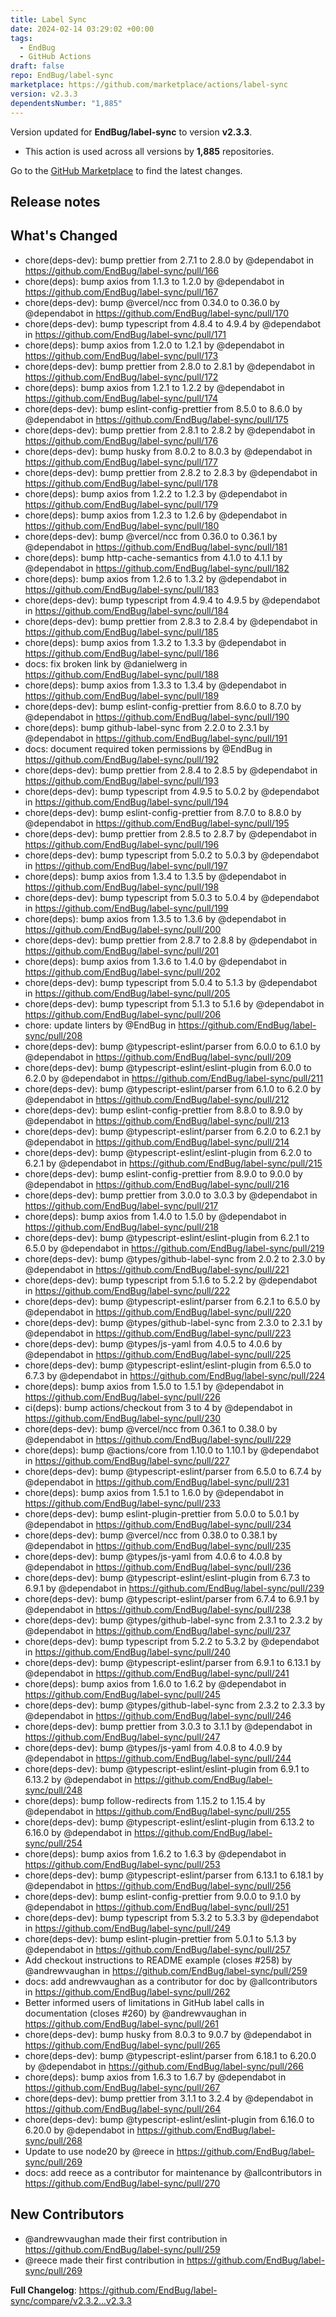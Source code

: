 ```yaml
---
title: Label Sync
date: 2024-02-14 03:29:02 +00:00
tags:
  - EndBug
  - GitHub Actions
draft: false
repo: EndBug/label-sync
marketplace: https://github.com/marketplace/actions/label-sync
version: v2.3.3
dependentsNumber: "1,885"
---
```



Version updated for **EndBug/label-sync** to version **v2.3.3**.
- This action is used across all versions by **1,885** repositories.

Go to the [GitHub Marketplace](https://github.com/marketplace/actions/label-sync) to find the latest changes.

## Release notes

## What's Changed
* chore(deps-dev): bump prettier from 2.7.1 to 2.8.0 by @dependabot in https://github.com/EndBug/label-sync/pull/166
* chore(deps): bump axios from 1.1.3 to 1.2.0 by @dependabot in https://github.com/EndBug/label-sync/pull/167
* chore(deps-dev): bump @vercel/ncc from 0.34.0 to 0.36.0 by @dependabot in https://github.com/EndBug/label-sync/pull/170
* chore(deps-dev): bump typescript from 4.8.4 to 4.9.4 by @dependabot in https://github.com/EndBug/label-sync/pull/171
* chore(deps): bump axios from 1.2.0 to 1.2.1 by @dependabot in https://github.com/EndBug/label-sync/pull/173
* chore(deps-dev): bump prettier from 2.8.0 to 2.8.1 by @dependabot in https://github.com/EndBug/label-sync/pull/172
* chore(deps): bump axios from 1.2.1 to 1.2.2 by @dependabot in https://github.com/EndBug/label-sync/pull/174
* chore(deps-dev): bump eslint-config-prettier from 8.5.0 to 8.6.0 by @dependabot in https://github.com/EndBug/label-sync/pull/175
* chore(deps-dev): bump prettier from 2.8.1 to 2.8.2 by @dependabot in https://github.com/EndBug/label-sync/pull/176
* chore(deps-dev): bump husky from 8.0.2 to 8.0.3 by @dependabot in https://github.com/EndBug/label-sync/pull/177
* chore(deps-dev): bump prettier from 2.8.2 to 2.8.3 by @dependabot in https://github.com/EndBug/label-sync/pull/178
* chore(deps): bump axios from 1.2.2 to 1.2.3 by @dependabot in https://github.com/EndBug/label-sync/pull/179
* chore(deps): bump axios from 1.2.3 to 1.2.6 by @dependabot in https://github.com/EndBug/label-sync/pull/180
* chore(deps-dev): bump @vercel/ncc from 0.36.0 to 0.36.1 by @dependabot in https://github.com/EndBug/label-sync/pull/181
* chore(deps): bump http-cache-semantics from 4.1.0 to 4.1.1 by @dependabot in https://github.com/EndBug/label-sync/pull/182
* chore(deps): bump axios from 1.2.6 to 1.3.2 by @dependabot in https://github.com/EndBug/label-sync/pull/183
* chore(deps-dev): bump typescript from 4.9.4 to 4.9.5 by @dependabot in https://github.com/EndBug/label-sync/pull/184
* chore(deps-dev): bump prettier from 2.8.3 to 2.8.4 by @dependabot in https://github.com/EndBug/label-sync/pull/185
* chore(deps): bump axios from 1.3.2 to 1.3.3 by @dependabot in https://github.com/EndBug/label-sync/pull/186
* docs: fix broken link by @danielwerg in https://github.com/EndBug/label-sync/pull/188
* chore(deps): bump axios from 1.3.3 to 1.3.4 by @dependabot in https://github.com/EndBug/label-sync/pull/189
* chore(deps-dev): bump eslint-config-prettier from 8.6.0 to 8.7.0 by @dependabot in https://github.com/EndBug/label-sync/pull/190
* chore(deps): bump github-label-sync from 2.2.0 to 2.3.1 by @dependabot in https://github.com/EndBug/label-sync/pull/191
* docs: document required token permissions by @EndBug in https://github.com/EndBug/label-sync/pull/192
* chore(deps-dev): bump prettier from 2.8.4 to 2.8.5 by @dependabot in https://github.com/EndBug/label-sync/pull/193
* chore(deps-dev): bump typescript from 4.9.5 to 5.0.2 by @dependabot in https://github.com/EndBug/label-sync/pull/194
* chore(deps-dev): bump eslint-config-prettier from 8.7.0 to 8.8.0 by @dependabot in https://github.com/EndBug/label-sync/pull/195
* chore(deps-dev): bump prettier from 2.8.5 to 2.8.7 by @dependabot in https://github.com/EndBug/label-sync/pull/196
* chore(deps-dev): bump typescript from 5.0.2 to 5.0.3 by @dependabot in https://github.com/EndBug/label-sync/pull/197
* chore(deps): bump axios from 1.3.4 to 1.3.5 by @dependabot in https://github.com/EndBug/label-sync/pull/198
* chore(deps-dev): bump typescript from 5.0.3 to 5.0.4 by @dependabot in https://github.com/EndBug/label-sync/pull/199
* chore(deps): bump axios from 1.3.5 to 1.3.6 by @dependabot in https://github.com/EndBug/label-sync/pull/200
* chore(deps-dev): bump prettier from 2.8.7 to 2.8.8 by @dependabot in https://github.com/EndBug/label-sync/pull/201
* chore(deps): bump axios from 1.3.6 to 1.4.0 by @dependabot in https://github.com/EndBug/label-sync/pull/202
* chore(deps-dev): bump typescript from 5.0.4 to 5.1.3 by @dependabot in https://github.com/EndBug/label-sync/pull/205
* chore(deps-dev): bump typescript from 5.1.3 to 5.1.6 by @dependabot in https://github.com/EndBug/label-sync/pull/206
* chore: update linters by @EndBug in https://github.com/EndBug/label-sync/pull/208
* chore(deps-dev): bump @typescript-eslint/parser from 6.0.0 to 6.1.0 by @dependabot in https://github.com/EndBug/label-sync/pull/209
* chore(deps-dev): bump @typescript-eslint/eslint-plugin from 6.0.0 to 6.2.0 by @dependabot in https://github.com/EndBug/label-sync/pull/211
* chore(deps-dev): bump @typescript-eslint/parser from 6.1.0 to 6.2.0 by @dependabot in https://github.com/EndBug/label-sync/pull/212
* chore(deps-dev): bump eslint-config-prettier from 8.8.0 to 8.9.0 by @dependabot in https://github.com/EndBug/label-sync/pull/213
* chore(deps-dev): bump @typescript-eslint/parser from 6.2.0 to 6.2.1 by @dependabot in https://github.com/EndBug/label-sync/pull/214
* chore(deps-dev): bump @typescript-eslint/eslint-plugin from 6.2.0 to 6.2.1 by @dependabot in https://github.com/EndBug/label-sync/pull/215
* chore(deps-dev): bump eslint-config-prettier from 8.9.0 to 9.0.0 by @dependabot in https://github.com/EndBug/label-sync/pull/216
* chore(deps-dev): bump prettier from 3.0.0 to 3.0.3 by @dependabot in https://github.com/EndBug/label-sync/pull/217
* chore(deps): bump axios from 1.4.0 to 1.5.0 by @dependabot in https://github.com/EndBug/label-sync/pull/218
* chore(deps-dev): bump @typescript-eslint/eslint-plugin from 6.2.1 to 6.5.0 by @dependabot in https://github.com/EndBug/label-sync/pull/219
* chore(deps-dev): bump @types/github-label-sync from 2.0.2 to 2.3.0 by @dependabot in https://github.com/EndBug/label-sync/pull/221
* chore(deps-dev): bump typescript from 5.1.6 to 5.2.2 by @dependabot in https://github.com/EndBug/label-sync/pull/222
* chore(deps-dev): bump @typescript-eslint/parser from 6.2.1 to 6.5.0 by @dependabot in https://github.com/EndBug/label-sync/pull/220
* chore(deps-dev): bump @types/github-label-sync from 2.3.0 to 2.3.1 by @dependabot in https://github.com/EndBug/label-sync/pull/223
* chore(deps-dev): bump @types/js-yaml from 4.0.5 to 4.0.6 by @dependabot in https://github.com/EndBug/label-sync/pull/225
* chore(deps-dev): bump @typescript-eslint/eslint-plugin from 6.5.0 to 6.7.3 by @dependabot in https://github.com/EndBug/label-sync/pull/224
* chore(deps): bump axios from 1.5.0 to 1.5.1 by @dependabot in https://github.com/EndBug/label-sync/pull/226
* ci(deps): bump actions/checkout from 3 to 4 by @dependabot in https://github.com/EndBug/label-sync/pull/230
* chore(deps-dev): bump @vercel/ncc from 0.36.1 to 0.38.0 by @dependabot in https://github.com/EndBug/label-sync/pull/229
* chore(deps): bump @actions/core from 1.10.0 to 1.10.1 by @dependabot in https://github.com/EndBug/label-sync/pull/227
* chore(deps-dev): bump @typescript-eslint/parser from 6.5.0 to 6.7.4 by @dependabot in https://github.com/EndBug/label-sync/pull/231
* chore(deps): bump axios from 1.5.1 to 1.6.0 by @dependabot in https://github.com/EndBug/label-sync/pull/233
* chore(deps-dev): bump eslint-plugin-prettier from 5.0.0 to 5.0.1 by @dependabot in https://github.com/EndBug/label-sync/pull/234
* chore(deps-dev): bump @vercel/ncc from 0.38.0 to 0.38.1 by @dependabot in https://github.com/EndBug/label-sync/pull/235
* chore(deps-dev): bump @types/js-yaml from 4.0.6 to 4.0.8 by @dependabot in https://github.com/EndBug/label-sync/pull/236
* chore(deps-dev): bump @typescript-eslint/eslint-plugin from 6.7.3 to 6.9.1 by @dependabot in https://github.com/EndBug/label-sync/pull/239
* chore(deps-dev): bump @typescript-eslint/parser from 6.7.4 to 6.9.1 by @dependabot in https://github.com/EndBug/label-sync/pull/238
* chore(deps-dev): bump @types/github-label-sync from 2.3.1 to 2.3.2 by @dependabot in https://github.com/EndBug/label-sync/pull/237
* chore(deps-dev): bump typescript from 5.2.2 to 5.3.2 by @dependabot in https://github.com/EndBug/label-sync/pull/240
* chore(deps-dev): bump @typescript-eslint/parser from 6.9.1 to 6.13.1 by @dependabot in https://github.com/EndBug/label-sync/pull/241
* chore(deps): bump axios from 1.6.0 to 1.6.2 by @dependabot in https://github.com/EndBug/label-sync/pull/245
* chore(deps-dev): bump @types/github-label-sync from 2.3.2 to 2.3.3 by @dependabot in https://github.com/EndBug/label-sync/pull/246
* chore(deps-dev): bump prettier from 3.0.3 to 3.1.1 by @dependabot in https://github.com/EndBug/label-sync/pull/247
* chore(deps-dev): bump @types/js-yaml from 4.0.8 to 4.0.9 by @dependabot in https://github.com/EndBug/label-sync/pull/244
* chore(deps-dev): bump @typescript-eslint/eslint-plugin from 6.9.1 to 6.13.2 by @dependabot in https://github.com/EndBug/label-sync/pull/248
* chore(deps): bump follow-redirects from 1.15.2 to 1.15.4 by @dependabot in https://github.com/EndBug/label-sync/pull/255
* chore(deps-dev): bump @typescript-eslint/eslint-plugin from 6.13.2 to 6.16.0 by @dependabot in https://github.com/EndBug/label-sync/pull/254
* chore(deps): bump axios from 1.6.2 to 1.6.3 by @dependabot in https://github.com/EndBug/label-sync/pull/253
* chore(deps-dev): bump @typescript-eslint/parser from 6.13.1 to 6.18.1 by @dependabot in https://github.com/EndBug/label-sync/pull/256
* chore(deps-dev): bump eslint-config-prettier from 9.0.0 to 9.1.0 by @dependabot in https://github.com/EndBug/label-sync/pull/251
* chore(deps-dev): bump typescript from 5.3.2 to 5.3.3 by @dependabot in https://github.com/EndBug/label-sync/pull/249
* chore(deps-dev): bump eslint-plugin-prettier from 5.0.1 to 5.1.3 by @dependabot in https://github.com/EndBug/label-sync/pull/257
* Add checkout instructions to README example (closes #258) by @andrewvaughan in https://github.com/EndBug/label-sync/pull/259
* docs: add andrewvaughan as a contributor for doc by @allcontributors in https://github.com/EndBug/label-sync/pull/262
* Better informed users of limitations in GitHub label calls in documentation (closes #260) by @andrewvaughan in https://github.com/EndBug/label-sync/pull/261
* chore(deps-dev): bump husky from 8.0.3 to 9.0.7 by @dependabot in https://github.com/EndBug/label-sync/pull/265
* chore(deps-dev): bump @typescript-eslint/parser from 6.18.1 to 6.20.0 by @dependabot in https://github.com/EndBug/label-sync/pull/266
* chore(deps): bump axios from 1.6.3 to 1.6.7 by @dependabot in https://github.com/EndBug/label-sync/pull/267
* chore(deps-dev): bump prettier from 3.1.1 to 3.2.4 by @dependabot in https://github.com/EndBug/label-sync/pull/264
* chore(deps-dev): bump @typescript-eslint/eslint-plugin from 6.16.0 to 6.20.0 by @dependabot in https://github.com/EndBug/label-sync/pull/268
* Update to use node20 by @reece in https://github.com/EndBug/label-sync/pull/269
* docs: add reece as a contributor for maintenance by @allcontributors in https://github.com/EndBug/label-sync/pull/270

## New Contributors
* @andrewvaughan made their first contribution in https://github.com/EndBug/label-sync/pull/259
* @reece made their first contribution in https://github.com/EndBug/label-sync/pull/269

**Full Changelog**: https://github.com/EndBug/label-sync/compare/v2.3.2...v2.3.3
